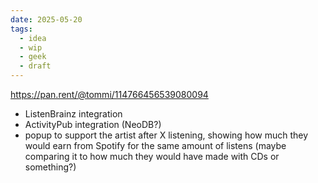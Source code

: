 ```yaml
---
date: 2025-05-20
tags:
  - idea
  - wip
  - geek
  - draft
---
```


https://pan.rent/@tommi/114766456539080094

- ListenBrainz integration
- ActivityPub integration (NeoDB?)
- popup to support the artist after X listening, showing how much they would earn from Spotify for the same amount of listens (maybe comparing it to how much they would have made with CDs or something?)
